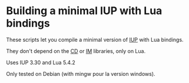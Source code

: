# Building a minimal IUP with Lua bindings

These scripts let you compile a minimal version of [IUP](https://webserver2.tecgraf.puc-rio.br/iup/) with Lua bindings.

They don't depend on the [CD](https://webserver2.tecgraf.puc-rio.br/cd/) or [IM](https://webserver2.tecgraf.puc-rio.br/im/) libraries, only on Lua.

Uses IUP 3.30 and Lua 5.4.2

Only tested on Debian (with mingw pour la version windows).
